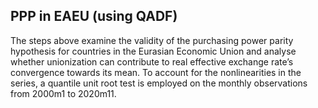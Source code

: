 ## PPP in EAEU (using QADF)
The steps above examine the validity of the purchasing power parity hypothesis for countries in the Eurasian Economic Union and analyse whether unionization can contribute to real effective exchange rate’s convergence towards its mean. To account for the nonlinearities in the series, a quantile unit root test is employed on the monthly observations from 2000m1 to 2020m11.
